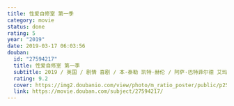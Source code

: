 ```yaml
---
title: 性爱自修室 第一季
category: movie
status: done
rating: 5
year: "2019"
date: 2019-03-17 06:03:56
douban:
  id: "27594217"
  title: 性爱自修室 第一季
  subtitle: 2019 / 英国 / 剧情 喜剧 / 本·泰勒 凯特·赫伦 / 阿萨·巴特菲尔德 艾玛·麦基
  rating: 9.2
  cover: https://img2.doubanio.com/view/photo/m_ratio_poster/public/p2569324883.jpg
  link: https://movie.douban.com/subject/27594217/
---
```



